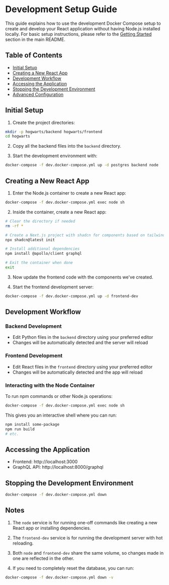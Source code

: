 # Development Setup Guide

This guide explains how to use the development Docker Compose setup to create and develop your React application without having Node.js installed locally. For basic setup instructions, please refer to the [Getting Started](../README.md#getting-started) section in the main README.

## Table of Contents
- [Initial Setup](#initial-setup)
- [Creating a New React App](#creating-a-new-react-app)
- [Development Workflow](#development-workflow)
- [Accessing the Application](#accessing-the-application)
- [Stopping the Development Environment](#stopping-the-development-environment)
- [Advanced Configuration](#advanced-configuration)

## Initial Setup

1. Create the project directories:
```bash
mkdir -p hogwarts/backend hogwarts/frontend
cd hogwarts
```

2. Copy all the backend files into the `backend` directory.

3. Start the development environment with:
```bash
docker-compose -f dev.docker-compose.yml up -d postgres backend node
```

## Creating a New React App

1. Enter the Node.js container to create a new React app:
```bash
docker-compose -f dev.docker-compose.yml exec node sh
```

2. Inside the container, create a new React app:
```bash
# Clear the directory if needed
rm -rf *

# Create a Next.js project with shadcn for components based on tailwindcss
npx shadcn@latest init

# Install additional dependencies
npm install @apollo/client graphql

# Exit the container when done
exit
```

3. Now update the frontend code with the components we've created.

4. Start the frontend development server:
```bash
docker-compose -f dev.docker-compose.yml up -d frontend-dev
```

## Development Workflow

### Backend Development
- Edit Python files in the `backend` directory using your preferred editor
- Changes will be automatically detected and the server will reload

### Frontend Development
- Edit React files in the `frontend` directory using your preferred editor
- Changes will be automatically detected and the app will reload

### Interacting with the Node Container
To run npm commands or other Node.js operations:
```bash
docker-compose -f dev.docker-compose.yml exec node sh
```

This gives you an interactive shell where you can run:
```bash
npm install some-package
npm run build
# etc.
```

## Accessing the Application

- Frontend: http://localhost:3000
- GraphQL API: http://localhost:8000/graphql

## Stopping the Development Environment

```bash
docker-compose -f dev.docker-compose.yml down
```

## Notes

1. The `node` service is for running one-off commands like creating a new React app or installing dependencies.

2. The `frontend-dev` service is for running the development server with hot reloading.

3. Both `node` and `frontend-dev` share the same volume, so changes made in one are reflected in the other.

4. If you need to completely reset the database, you can run:
```bash
docker-compose -f dev.docker-compose.yml down -v
```